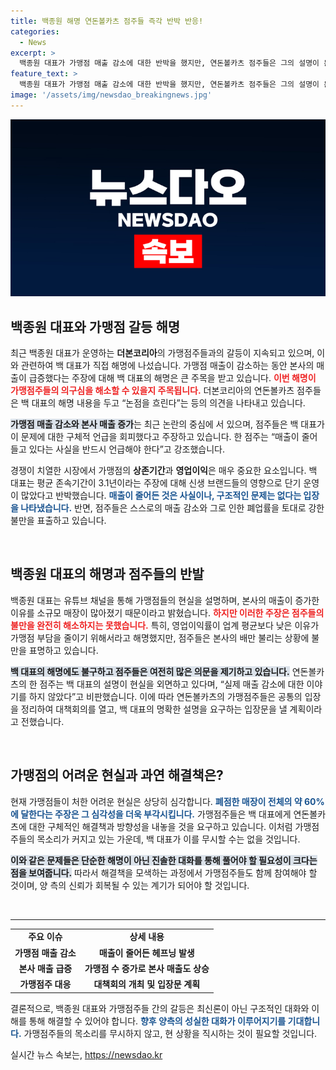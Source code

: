 ```yaml
---
title: 백종원 해명 연돈볼카츠 점주들 즉각 반박 반응!
categories:
  - News
excerpt: >
  백종원 대표가 가맹점 매출 감소에 대한 반박을 했지만, 연돈볼카츠 점주들은 그의 설명이 문제의 본질을 흐리고 있다고 반발하고 있다. 점주들은 대책회의를 통해 명확한 해명을 요구할 예정이다. 클릭해서 그들의 목소리를 들어보세요!
feature_text: >
  백종원 대표가 가맹점 매출 감소에 대한 반박을 했지만, 연돈볼카츠 점주들은 그의 설명이 문제의 본질을 흐리고 있다고 반발하고 있다. 점주들은 대책회의를 통해 명확한 해명을 요구할 예정이다. 클릭해서 그들의 목소리를 들어보세요!
image: '/assets/img/newsdao_breakingnews.jpg'
---
```


<p><img src="/assets/img/newsdao_breakingnews.jpg" alt="cryptoinkorea 속보" /></p>

<h2 data-ke-size="size26">백종원 대표와 가맹점 갈등 해명</h2>

<p data-ke-size="size16">최근 백종원 대표가 운영하는 <b>더본코리아</b>의 가맹점주들과의 갈등이 지속되고 있으며, 이와 관련하여 백 대표가 직접 해명에 나섰습니다. 가맹점 매출이 감소하는 동안 본사의 매출이 급증했다는 주장에 대해 백 대표의 해명은 큰 주목을 받고 있습니다. <b><span style="color: #ee2323;">이번 해명이 가맹점주들의 의구심을 해소할 수 있을지 주목됩니다.</span></b> 더본코리아의 연돈볼카츠 점주들은 백 대표의 해명 내용을 두고 “논점을 흐린다”는 등의 의견을 나타내고 있습니다.</p>

<p data-ke-size="size16"><b><span style="background-color: #21538527;">가맹점 매출 감소와 본사 매출 증가</span></b>는 최근 논란의 중심에 서 있으며, 점주들은 백 대표가 이 문제에 대한 구체적 언급을 회피했다고 주장하고 있습니다. 한 점주는 “매출이 줄어들고 있다는 사실을 반드시 언급해야 한다”고 강조했습니다.</p>

<p data-ke-size="size16">경쟁이 치열한 시장에서 가맹점의 <b>상존기간</b>과 <b>영업이익</b>은 매우 중요한 요소입니다. 백 대표는 평균 존속기간이 3.1년이라는 주장에 대해 신생 브랜드들의 영향으로 단기 운영이 많았다고 반박했습니다. <b><span style="color: #1a5490;">매출이 줄어든 것은 사실이나, 구조적인 문제는 없다는 입장을 나타냈습니다.</span></b> 반면, 점주들은 스스로의 매출 감소와 그로 인한 폐업률을 토대로 강한 불만을 표출하고 있습니다.</p>

<p data-ke-size="size16">&nbsp;</p>

<h2 data-ke-size="size26">백종원 대표의 해명과 점주들의 반발</h2>

<p data-ke-size="size16">백종원 대표는 유튜브 채널을 통해 가맹점들의 현실을 설명하며, 본사의 매출이 증가한 이유를 소규모 매장이 많아졌기 때문이라고 밝혔습니다. <b><span style="color: #ee2323;">하지만 이러한 주장은 점주들의 불만을 완전히 해소하지는 못했습니다.</span></b> 특히, 영업이익률이 업계 평균보다 낮은 이유가 가맹점 부담을 줄이기 위해서라고 해명했지만, 점주들은 본사의 배만 불리는 상황에 불만을 표명하고 있습니다.</p>

<p data-ke-size="size16"><b><span style="background-color: #21538527;">백 대표의 해명에도 불구하고 점주들은 여전히 많은 의문을 제기하고 있습니다.</span></b> 연돈볼카츠의 한 점주는 백 대표의 설명이 현실을 외면하고 있다며, “실제 매출 감소에 대한 이야기를 하지 않았다”고 비판했습니다. 이에 따라 연돈볼카츠의 가맹점주들은 공통의 입장을 정리하여 대책회의를 열고, 백 대표의 명확한 설명을 요구하는 입장문을 낼 계획이라고 전했습니다.</p>

<p data-ke-size="size16">&nbsp;</p>

<h2 data-ke-size="size26">가맹점의 어려운 현실과 과연 해결책은?</h2>

<p data-ke-size="size16">현재 가맹점들이 처한 어려운 현실은 상당히 심각합니다. <b><span style="color: #1a5490;">폐점한 매장이 전체의 약 60%에 달한다는 주장은 그 심각성을 더욱 부각시킵니다.</span></b> 가맹점주들은 백 대표에게 연돈볼카츠에 대한 구체적인 해결책과 방향성을 내놓을 것을 요구하고 있습니다. 이처럼 가맹점주들의 목소리가 커지고 있는 가운데, 백 대표가 이를 무시할 수는 없을 것입니다.</p>

<p data-ke-size="size16"><b><span style="background-color: #21538527;">이와 같은 문제들은 단순한 해명이 아닌 진솔한 대화를 통해 풀어야 할 필요성이 크다는 점을 보여줍니다.</span></b> 따라서 해결책을 모색하는 과정에서 가맹점주들도 함께 참여해야 할 것이며, 양 측의 신뢰가 회복될 수 있는 계기가 되어야 할 것입니다. </p>

<p data-ke-size="size16">&nbsp;</p>

<hr>

<table style="border-collapse: collapse; width: 100%;">
    <tbody>
        <tr>
            <td style="text-align: center; height: 17px;"><b>주요 이슈</b></td>
            <td style="text-align: center; height: 17px;"><b>상세 내용</b></td>
        </tr>
        <tr>
            <td style="text-align: center; height: 17px;"><b>가맹점 매출 감소</b></td>
            <td style="text-align: center; height: 17px;"><b>매출이 줄어든 헤프닝 발생</b></td>
        </tr>
        <tr>
            <td style="text-align: center; height: 17px;"><b>본사 매출 급증</b></td>
            <td style="text-align: center; height: 17px;"><b>가맹점 수 증가로 본사 매출도 상승</b></td>
        </tr>
        <tr>
            <td style="text-align: center; height: 17px;"><b>가맹점주 대응</b></td>
            <td style="text-align: center; height: 17px;"><b>대책회의 개최 및 입장문 계획</b></td>
        </tr>
    </tbody>
</table>

<p data-ke-size="size16">결론적으로, 백종원 대표와 가맹점주들 간의 갈등은 최신론이 아닌 구조적인 대화와 이해를 통해 해결할 수 있어야 합니다. <b><span style="color: #1a5490;">향후 양측의 성실한 대화가 이루어지기를 기대합니다.</span></b> 가맹점주들의 목소리를 무시하지 않고, 현 상황을 직시하는 것이 필요할 것입니다.</p>
실시간 뉴스 속보는, <a href="https://newsdao.kr" rel="dofollow">https://newsdao.kr</a>


